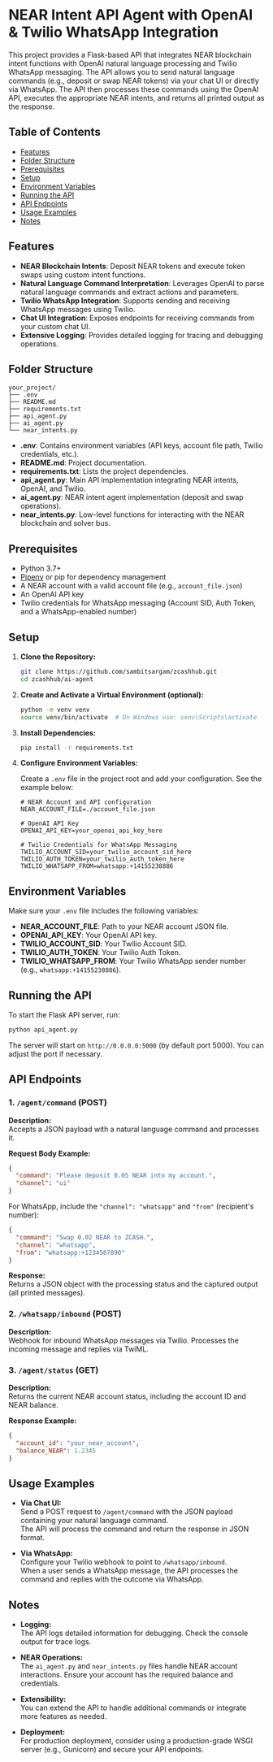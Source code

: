# NEAR Intent API Agent with OpenAI & Twilio WhatsApp Integration

This project provides a Flask-based API that integrates NEAR blockchain intent functions with OpenAI natural language processing and Twilio WhatsApp messaging. The API allows you to send natural language commands (e.g., deposit or swap NEAR tokens) via your chat UI or directly via WhatsApp. The API then processes these commands using the OpenAI API, executes the appropriate NEAR intents, and returns all printed output as the response.

## Table of Contents

- [Features](#features)
- [Folder Structure](#folder-structure)
- [Prerequisites](#prerequisites)
- [Setup](#setup)
- [Environment Variables](#environment-variables)
- [Running the API](#running-the-api)
- [API Endpoints](#api-endpoints)
- [Usage Examples](#usage-examples)
- [Notes](#notes)

## Features

- **NEAR Blockchain Intents**: Deposit NEAR tokens and execute token swaps using custom intent functions.
- **Natural Language Command Interpretation**: Leverages OpenAI to parse natural language commands and extract actions and parameters.
- **Twilio WhatsApp Integration**: Supports sending and receiving WhatsApp messages using Twilio.
- **Chat UI Integration**: Exposes endpoints for receiving commands from your custom chat UI.
- **Extensive Logging**: Provides detailed logging for tracing and debugging operations.

## Folder Structure

```
your_project/
├── .env
├── README.md
├── requirements.txt
├── api_agent.py
├── ai_agent.py
└── near_intents.py
```

- **.env**: Contains environment variables (API keys, account file path, Twilio credentials, etc.).
- **README.md**: Project documentation.
- **requirements.txt**: Lists the project dependencies.
- **api_agent.py**: Main API implementation integrating NEAR intents, OpenAI, and Twilio.
- **ai_agent.py**: NEAR intent agent implementation (deposit and swap operations).
- **near_intents.py**: Low-level functions for interacting with the NEAR blockchain and solver bus.

## Prerequisites

- Python 3.7+
- [Pipenv](https://pipenv.pypa.io/) or pip for dependency management
- A NEAR account with a valid account file (e.g., `account_file.json`)
- An OpenAI API key
- Twilio credentials for WhatsApp messaging (Account SID, Auth Token, and a WhatsApp-enabled number)

## Setup

1. **Clone the Repository:**

   ```bash
   git clone https://github.com/sambitsargam/zcashhub.git
   cd zcashhub/ai-agent
   ```

2. **Create and Activate a Virtual Environment (optional):**

   ```bash
   python -m venv venv
   source venv/bin/activate  # On Windows use: venv\Scripts\activate
   ```

3. **Install Dependencies:**

   ```bash
   pip install -r requirements.txt
   ```

4. **Configure Environment Variables:**

   Create a `.env` file in the project root and add your configuration. See the example below:

   ```env
   # NEAR Account and API configuration
   NEAR_ACCOUNT_FILE=./account_file.json

   # OpenAI API Key
   OPENAI_API_KEY=your_openai_api_key_here

   # Twilio Credentials for WhatsApp Messaging
   TWILIO_ACCOUNT_SID=your_twilio_account_sid_here
   TWILIO_AUTH_TOKEN=your_twilio_auth_token_here
   TWILIO_WHATSAPP_FROM=whatsapp:+14155238886
   ```

## Environment Variables

Make sure your `.env` file includes the following variables:

- **NEAR_ACCOUNT_FILE**: Path to your NEAR account JSON file.
- **OPENAI_API_KEY**: Your OpenAI API key.
- **TWILIO_ACCOUNT_SID**: Your Twilio Account SID.
- **TWILIO_AUTH_TOKEN**: Your Twilio Auth Token.
- **TWILIO_WHATSAPP_FROM**: Your Twilio WhatsApp sender number (e.g., `whatsapp:+14155238886`).

## Running the API

To start the Flask API server, run:

```bash
python api_agent.py
```

The server will start on `http://0.0.0.0:5000` (by default port 5000). You can adjust the port if necessary.

## API Endpoints

### 1. `/agent/command` (POST)

**Description:**  
Accepts a JSON payload with a natural language command and processes it.

**Request Body Example:**

```json
{
  "command": "Please deposit 0.05 NEAR into my account.",
  "channel": "ui"
}
```

For WhatsApp, include the `"channel": "whatsapp"` and `"from"` (recipient's number):

```json
{
  "command": "Swap 0.02 NEAR to ZCASH.",
  "channel": "whatsapp",
  "from": "whatsapp:+1234567890"
}
```

**Response:**  
Returns a JSON object with the processing status and the captured output (all printed messages).

### 2. `/whatsapp/inbound` (POST)

**Description:**  
Webhook for inbound WhatsApp messages via Twilio. Processes the incoming message and replies via TwiML.

### 3. `/agent/status` (GET)

**Description:**  
Returns the current NEAR account status, including the account ID and NEAR balance.

**Response Example:**

```json
{
  "account_id": "your_near_account",
  "balance_NEAR": 1.2345
}
```

## Usage Examples

- **Via Chat UI:**  
  Send a POST request to `/agent/command` with the JSON payload containing your natural language command.  
  The API will process the command and return the response in JSON format.

- **Via WhatsApp:**  
  Configure your Twilio webhook to point to `/whatsapp/inbound`.  
  When a user sends a WhatsApp message, the API processes the command and replies with the outcome via WhatsApp.

## Notes

- **Logging:**  
  The API logs detailed information for debugging. Check the console output for trace logs.

- **NEAR Operations:**  
  The `ai_agent.py` and `near_intents.py` files handle NEAR account interactions. Ensure your account has the required balance and credentials.

- **Extensibility:**  
  You can extend the API to handle additional commands or integrate more features as needed.

- **Deployment:**  
  For production deployment, consider using a production-grade WSGI server (e.g., Gunicorn) and secure your API endpoints.
